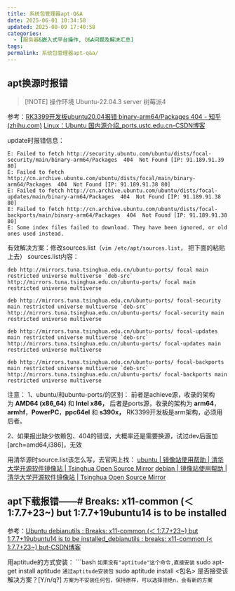 ```yaml
---
title: 系统包管理器apt-Q&A
date: 2025-06-01 10:34:58
updated: 2025-08-09 17:40:58
categories:
  - [服务器&嵌入式平台操作, Q&A问题及解决汇总]
tags:
permalink: 系统包管理器apt-q&a/
---
```


## apt换源时报错

> [!NOTE] 操作环境
> Ubuntu-22.04.3 server 树莓派4

参考：[RK3399开发板ubuntu20.04报错 binary-arm64/Packages 404 - 知乎 (zhihu.com)](https://zhuanlan.zhihu.com/p/589519525)
[Linux：Ubuntu 国内源介绍_ports.ustc.edu.cn-CSDN博客](https://blog.csdn.net/Brendon_Tan/article/details/107061199)

update时报错信息：
```text
E: Failed to fetch http://security.ubuntu.com/ubuntu/dists/focal-security/main/binary-arm64/Packages  404  Not Found [IP: 91.189.91.39 80]
E: Failed to fetch http://cn.archive.ubuntu.com/ubuntu/dists/focal/main/binary-arm64/Packages  404  Not Found [IP: 91.189.91.38 80]
E: Failed to fetch http://cn.archive.ubuntu.com/ubuntu/dists/focal-updates/main/binary-arm64/Packages  404  Not Found [IP: 91.189.91.38 80]
E: Failed to fetch http://cn.archive.ubuntu.com/ubuntu/dists/focal-backports/main/binary-arm64/Packages  404  Not Found [IP: 91.189.91.38 80]
E: Some index files failed to download. They have been ignored, or old ones used instead.
```

有效解决方案：修改sources.list（`vim /etc/apt/sources.list`， 把下面的粘贴上去）
sources.list内容：
```text
deb http://mirrors.tuna.tsinghua.edu.cn/ubuntu-ports/ focal main restricted universe multiverse `deb-src` http://mirrors.tuna.tsinghua.edu.cn/ubuntu-ports/ focal main restricted universe multiverse

deb http://mirrors.tuna.tsinghua.edu.cn/ubuntu-ports/ focal-security main restricted universe multiverse `deb-src` http://mirrors.tuna.tsinghua.edu.cn/ubuntu-ports/ focal-security main restricted universe multiverse

deb http://mirrors.tuna.tsinghua.edu.cn/ubuntu-ports/ focal-updates main restricted universe multiverse `deb-src` http://mirrors.tuna.tsinghua.edu.cn/ubuntu-ports/ focal-updates main restricted universe multiverse

deb http://mirrors.tuna.tsinghua.edu.cn/ubuntu-ports/ focal-backports main restricted universe multiverse `deb-src` http://mirrors.tuna.tsinghua.edu.cn/ubuntu-ports/ focal-backports main restricted universe multiverse
```

注意：
1、ubuntu/和ubuntu-ports/的区别：
前者是achieve源，收录的架构为 **AMD64 (x86_64)** 和 **Intel x86，**
后者是ports源，收录的架构为 **arm64**，**armhf**，**PowerPC**，**ppc64el** 和 **s390x，**
RK3399开发板是arm架构，必须用后者。

2、如果报出缺少依赖包、404的错误，大概率还是需要换源，试过dev后面加[arch=amd64,i386]，无效

用清华源时source.list该怎么写，去官网上找：
[ubuntu | 镜像站使用帮助 | 清华大学开源软件镜像站 | Tsinghua Open Source Mirror](https://mirrors.tuna.tsinghua.edu.cn/help/ubuntu/)
[debian | 镜像站使用帮助 | 清华大学开源软件镜像站 | Tsinghua Open Source Mirror](https://mirrors.tuna.tsinghua.edu.cn/help/debian/)

## apt下载报错——# Breaks: x11-common (＜ 1:7.7+23~) but 1:7.7+19ubuntu14 is to be installed
参考：[Ubuntu debianutils : Breaks: x11-common (＜ 1:7.7+23~) but 1:7.7+19ubuntu14 is to be installed_debianutils : breaks: x11-common (< 1:7.7+23~) but-CSDN博客](https://blog.csdn.net/qq_26545503/article/details/128792376)

用aptitude的方式安装：
```bash `如果没有"aptitude"这个命令,直接安装`
sudo apt-get install aptitude `通过aptitude安装包`
sudo aptitude install <包名>
是否接受该解决方案？[Y/n/q?] `方案为不安装任何包，保持原样，可以选择拒绝n，会有新的方案`
```